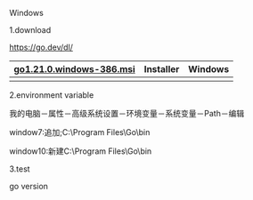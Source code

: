 Windows

1.download

https://go.dev/dl/

| [go1.21.0.windows-386.msi](https://go.dev/dl/go1.21.0.windows-386.msi) | Installer | Windows |
| ------------------------------------------------------------ | --------- | ------- |
|                                                              |           |         |

2.environment variable

我的电脑－属性－高级系统设置－环境变量－系统变量－Path－编辑 

window7:追加;C:\Program Files\Go\bin

window10:新建C:\Program Files\Go\bin

3.test

go version